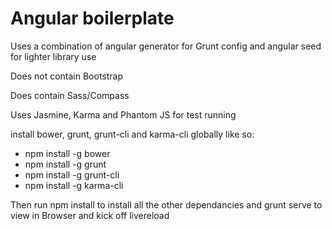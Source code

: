 Angular boilerplate
====================

Uses a combination of angular generator for Grunt config and angular seed for lighter library use

Does not contain Bootstrap

Does contain Sass/Compass

Uses Jasmine, Karma and Phantom JS for test running

install bower, grunt, grunt-cli and karma-cli globally like so:  

* npm install -g bower
* npm install -g grunt
* npm install -g grunt-cli
* npm install -g karma-cli

Then run npm install to install all the other dependancies and grunt serve to view in Browser and kick off livereload
